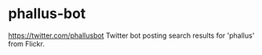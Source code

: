 # phallus-bot
https://twitter.com/phallusbot
Twitter bot posting search results for 'phallus' from Flickr.